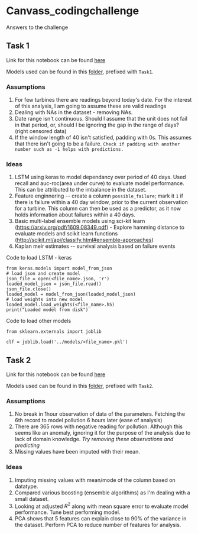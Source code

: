 # Canvass_codingchallenge
Answers to the challenge

## Task 1

Link for this notebook can be found [here](https://github.com/abimur-123/Canvass_codingchallenge/blob/master/scripts/Task1.ipynb)

Models used can be found in this [folder](https://github.com/abimur-123/Canvass_codingchallenge/blob/master/models), prefixed with `Task1`.

### Assumptions

1. For few turbines there are readings beyond today's date. For the interest of this analysis, I am going to assume these are valid readings
2. Dealing with NAs in the dataset - removing NAs. 
3. Date range isn't continuous. Should I assume that the unit does not fail in that period, or, should I be ignoring the gap in the range of days? (right censored data)
4. If the window length of 40 isn't satisfied, padding with 0s. This assumes that there isn't going to be a failure. `Check if padding with another number such as -1 helps with predictions.`

### Ideas

1. LSTM using keras to model dependancy over period of 40 days. Used recall and auc-roc(area under curve) to evaluate model performance. This can be attributed to the imbalance in the dataset.
2. Feature enginnering -- create a column `possible_failure`; mark it `1` if there is failure within a 40 day window, prior to the current observation for a turbine. This column can then be used as a predictor, as it now holds information about failures within a 40 days.
3. Basic multi-label ensemble models using sci-kit learn (https://arxiv.org/pdf/1609.08349.pdf) - Explore hamming distance to evaluate models and scikit learn functions (http://scikit.ml/api/classify.html#ensemble-approaches)
4. Kaplan meir estimates -- survival analysis based on failure events


Code to load LSTM - keras

```
from keras.models import model_from_json
# load json and create model
json_file = open(<file_name>.json, 'r')
loaded_model_json = json_file.read()
json_file.close()
loaded_model = model_from_json(loaded_model_json)
# load weights into new model
loaded_model.load_weights(<file_name>.h5)
print("Loaded model from disk")
```

Code to load other models
```
from sklearn.externals import joblib

clf = joblib.load('../models/<file_name>.pkl') 
```

## Task 2

Link for this notebook can be found [here](https://github.com/abimur-123/Canvass_codingchallenge/blob/master/scripts/Task2.ipynb)

Models used can be found in this [folder](https://github.com/abimur-123/Canvass_codingchallenge/blob/master/models), prefixed with `Task2`.

### Assumptions 

1. No break in 1hour observation of data of the parameters. Fetching the 6th record to model pollution 6 hours later (ease of analysis)
2. There are 365 rows with negative reading for pollution. Although this seems like an anomaly, ignoring it for the purpose of the analysis due to lack of domain knowledge. *Try removing these observations and predicting*
3. Missing values have been imputed with their mean.

### Ideas

1. Imputing missing values with mean/mode of the column based on datatype.
2. Compared various boosting (ensemble algorithms) as I'm dealing with a small dataset. 
3. Looking at adjusted $R^2$ along with mean square error to evaluate model performance. Tune best performing model.
4. PCA shows that 5 features can explain close to 90% of the variance in the dataset. Perform PCA to reduce number of features for analysis. 
